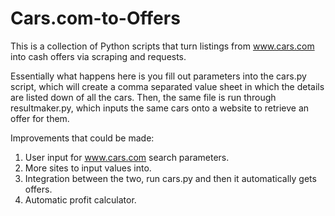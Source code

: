 # Cars.com-to-Offers
This is a collection of Python scripts that turn listings from www.cars.com into cash offers via scraping and requests.

Essentially what happens here is you fill out parameters into the cars.py script, which will create a comma separated value sheet in which the details are listed down of all the cars. Then, the same file is run through resultmaker.py, which inputs the same cars onto a website to retrieve an offer for them.

Improvements that could be made:
1. User input for www.cars.com search parameters.
2. More sites to input values into.
3. Integration between the two, run cars.py and then it automatically gets offers.
4. Automatic profit calculator.
